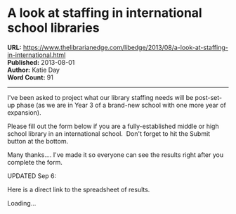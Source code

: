 # A look at staffing in international school libraries

**URL:** https://www.thelibrarianedge.com/libedge/2013/08/a-look-at-staffing-in-international.html  
**Published:** 2013-08-01  
**Author:** Katie Day  
**Word Count:** 91

---

I've been asked to project what our library staffing needs will be post-set-up phase (as we are in Year 3 of a brand-new school with one more year of expansion).

Please fill out the form below if you are a fully-established middle or high school library in an international school.  Don't forget to hit the Submit button at the bottom.

Many thanks.... I've made it so everyone can see the results right after you complete the form.

UPDATED Sep 6:

Here is a direct link to the spreadsheet of results.

Loading...
